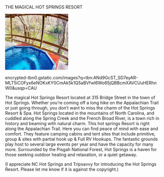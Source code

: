 THE MAGICAL HOT SPRINGS RESORT


![HOT SPRINGS RESORT](https://github.com/ywangnccu/ywang/blob/main/images/HOT_SPRINGS_RESORT.jpg)

encrypted-tbn0.gstatic.com/images?q=tbn:ANd9GcST_SD7eyAR-MLT5iCOFyx6eNOKxKY0CmAk5k1Q5aBVfwl6Wo65jQBBcmXAVCUuHERhnW0&usqp=CAU

The magical Hot Springs Resort located at 315 Bridge Street in the town of Hot Springs. Whether you’re coming off a long hike on the Appalachian Trail or just going through, you don’t want to miss the charm of the Hot Springs Resort & Spa. 
Hot Springs located in the mountains of North Carolina, and cuddled along the Spring Creek and the French Broad River, is a town rich in history and beaming with natural charm. This hot springs Resort is right along the Appalachian Trail. 
Here you can find peace of mind with ease and comfort. They feature camping cabins and tent sites that include primitive, group & sites with partial hook up & Full RV Hookups. The fantastic grounds play host to several large events per year and have the capacity for many more. 
Surrounded by the Pisgah National Forest, Hot Springs is a haven for those seeking outdoor healing and relaxation, or a quiet getaway.

(I appreciate NC Hot Springs and Tripsavvy for introducing the Hot Springs Resort. Please let me know if it is against the copyright.)
